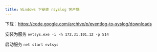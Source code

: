 ```yaml
---
title: Windows 下安装 rsyslog 客户端
---
```


下载：https://code.google.com/archive/p/eventlog-to-syslog/downloads

安装为服务 `evtsys.exe -i -h 172.31.101.12 -p 514`

启动服务 `net start evtsys`

